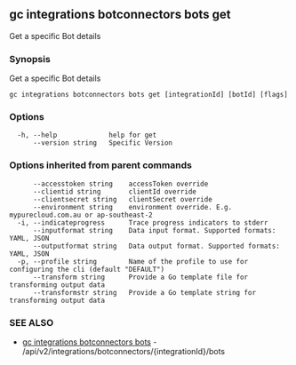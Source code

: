 ## gc integrations botconnectors bots get

Get a specific Bot details

### Synopsis

Get a specific Bot details

```
gc integrations botconnectors bots get [integrationId] [botId] [flags]
```

### Options

```
  -h, --help             help for get
      --version string   Specific Version
```

### Options inherited from parent commands

```
      --accesstoken string    accessToken override
      --clientid string       clientId override
      --clientsecret string   clientSecret override
      --environment string    environment override. E.g. mypurecloud.com.au or ap-southeast-2
  -i, --indicateprogress      Trace progress indicators to stderr
      --inputformat string    Data input format. Supported formats: YAML, JSON
      --outputformat string   Data output format. Supported formats: YAML, JSON
  -p, --profile string        Name of the profile to use for configuring the cli (default "DEFAULT")
      --transform string      Provide a Go template file for transforming output data
      --transformstr string   Provide a Go template string for transforming output data
```

### SEE ALSO

* [gc integrations botconnectors bots](gc_integrations_botconnectors_bots.html)	 - /api/v2/integrations/botconnectors/{integrationId}/bots


